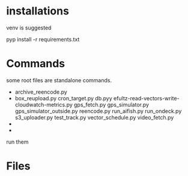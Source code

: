 

# installations

venv is suggested

pyp install -r requirements.txt

# Commands

some root files are standalone commands.

- archive_reencode.py
- box_reupload.py
cron_target.py
db.pyy
efultz-read-vectors-write-cloudwatch-metrics.py
gps_fetch.py
gps_simulator.py
gps_simulator_outside.py
reencode.py
run_aifish.py
run_ondeck.py
s3_uploader.py
test_track.py
vector_schedule.py
video_fetch.py
-
-

run them

# Files


